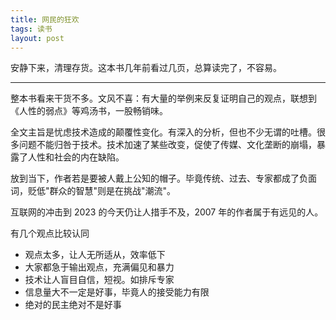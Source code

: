 ```yaml
---
title: 网民的狂欢
tags: 读书
layout: post
---
```


安静下来，清理存货。这本书几年前看过几页，总算读完了，不容易。

---

整本书看来干货不多。文风不喜：有大量的举例来反复证明自己的观点，联想到《人性的弱点》等鸡汤书，一股畅销味。

全文主旨是忧虑技术造成的颠覆性变化。有深入的分析，但也不少无谓的吐槽。很多问题不能归咎于技术。技术加速了某些改变，促使了传媒、文化垄断的崩塌，暴露了人性和社会的内在缺陷。

放到当下，作者若是要被人戴上公知的帽子。毕竟传统、过去、专家都成了负面词，贬低"群众的智慧"则是在挑战"潮流"。

互联网的冲击到 2023 的今天仍让人措手不及，2007 年的作者属于有远见的人。

有几个观点比较认同

-   观点太多，让人无所适从，效率低下
-   大家都急于输出观点，充满偏见和暴力
-   技术让人盲目自信，短视。如排斥专家
-   信息量大不一定是好事，毕竟人的接受能力有限
-   绝对的民主绝对不是好事
